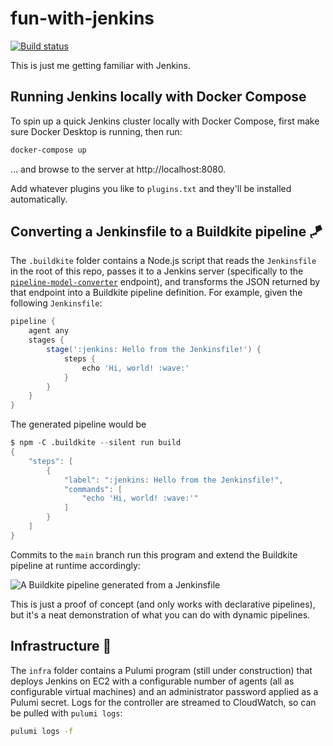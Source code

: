 # fun-with-jenkins

[![Build status](https://badge.buildkite.com/41540f18af5fa6a63abe00a854bfe22f7a1a0131210f7c08a4.svg)](https://buildkite.com/cnunciato/fun-with-jenkins)

This is just me getting familiar with Jenkins.

## Running Jenkins locally with Docker Compose

To spin up a quick Jenkins cluster locally with Docker Compose, first make sure Docker Desktop is running, then run:

```bash
docker-compose up
```

... and browse to the server at http://localhost:8080.

Add whatever plugins you like to `plugins.txt` and they'll be installed automatically.

## Converting a Jenkinsfile to a Buildkite pipeline 🪁

The `.buildkite` folder contains a Node.js script that reads the `Jenkinsfile` in the root of this repo, passes it to a Jenkins server (specifically to the [`pipeline-model-converter`](https://chatgpt.com/share/681d35bd-7d10-8012-bb62-56e7b66c1acb) endpoint), and transforms the JSON returned by that endpoint into a Buildkite pipeline definition. For example, given the following `Jenkinsfile`:

```groovy
pipeline {
    agent any
    stages {
        stage(':jenkins: Hello from the Jenkinsfile!') {
            steps {
                echo 'Hi, world! :wave:'
            }
        }
    }
}
```

The generated pipeline would be

``` V
$ npm -C .buildkite --silent run build 
{
    "steps": [
        {
            "label": ":jenkins: Hello from the Jenkinsfile!",
            "commands": [
                "echo 'Hi, world! :wave:'"
            ]
        }
    ]
}
```

Commits to the `main` branch run this program and extend the Buildkite pipeline at runtime accordingly:

![A Buildkite pipeline generated from a Jenkinsfile](https://github.com/user-attachments/assets/758e44c0-e506-44d7-9afb-224efcfa5745)

This is just a proof of concept (and only works with declarative pipelines), but it's a neat demonstration of what you can do with dynamic pipelines.

## Infrastructure 🚧

The `infra` folder contains a Pulumi program (still under construction) that deploys Jenkins on EC2 with a configurable number of agents (all as configurable virtual machines) and an administrator password applied as a Pulumi secret. Logs for the controller are streamed to CloudWatch, so can be pulled with `pulumi logs`:

```bash
pulumi logs -f
```

